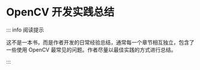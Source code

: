 # OpenCV 开发实践总结

::: info 阅读提示

这不是一本书，而是作者开发的日常经验总结，通常每一个章节相互独立，包含了一些使用 OpenCV 最常见的问题。作者尽量以最佳实践的方式进行总结。

:::

<AutoCatalog />
